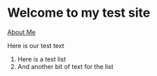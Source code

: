 # Welcome to my test site

[About Me](about.md)

Here is our test text

1. Here is a test list
2. And another bit of text for the list
